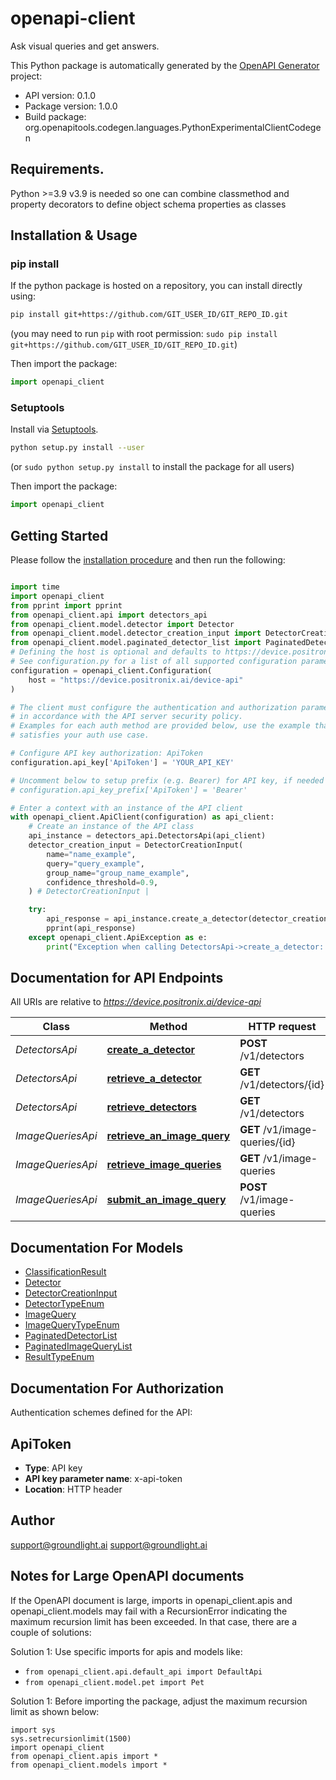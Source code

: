 # openapi-client
Ask visual queries and get answers.

This Python package is automatically generated by the [OpenAPI Generator](https://openapi-generator.tech) project:

- API version: 0.1.0
- Package version: 1.0.0
- Build package: org.openapitools.codegen.languages.PythonExperimentalClientCodegen

## Requirements.

Python &gt;&#x3D;3.9
v3.9 is needed so one can combine classmethod and property decorators to define
object schema properties as classes

## Installation & Usage
### pip install

If the python package is hosted on a repository, you can install directly using:

```sh
pip install git+https://github.com/GIT_USER_ID/GIT_REPO_ID.git
```
(you may need to run `pip` with root permission: `sudo pip install git+https://github.com/GIT_USER_ID/GIT_REPO_ID.git`)

Then import the package:
```python
import openapi_client
```

### Setuptools

Install via [Setuptools](http://pypi.python.org/pypi/setuptools).

```sh
python setup.py install --user
```
(or `sudo python setup.py install` to install the package for all users)

Then import the package:
```python
import openapi_client
```

## Getting Started

Please follow the [installation procedure](#installation--usage) and then run the following:

```python

import time
import openapi_client
from pprint import pprint
from openapi_client.api import detectors_api
from openapi_client.model.detector import Detector
from openapi_client.model.detector_creation_input import DetectorCreationInput
from openapi_client.model.paginated_detector_list import PaginatedDetectorList
# Defining the host is optional and defaults to https://device.positronix.ai/device-api
# See configuration.py for a list of all supported configuration parameters.
configuration = openapi_client.Configuration(
    host = "https://device.positronix.ai/device-api"
)

# The client must configure the authentication and authorization parameters
# in accordance with the API server security policy.
# Examples for each auth method are provided below, use the example that
# satisfies your auth use case.

# Configure API key authorization: ApiToken
configuration.api_key['ApiToken'] = 'YOUR_API_KEY'

# Uncomment below to setup prefix (e.g. Bearer) for API key, if needed
# configuration.api_key_prefix['ApiToken'] = 'Bearer'

# Enter a context with an instance of the API client
with openapi_client.ApiClient(configuration) as api_client:
    # Create an instance of the API class
    api_instance = detectors_api.DetectorsApi(api_client)
    detector_creation_input = DetectorCreationInput(
        name="name_example",
        query="query_example",
        group_name="group_name_example",
        confidence_threshold=0.9,
    ) # DetectorCreationInput | 

    try:
        api_response = api_instance.create_a_detector(detector_creation_input)
        pprint(api_response)
    except openapi_client.ApiException as e:
        print("Exception when calling DetectorsApi->create_a_detector: %s\n" % e)
```

## Documentation for API Endpoints

All URIs are relative to *https://device.positronix.ai/device-api*

Class | Method | HTTP request | Description
------------ | ------------- | ------------- | -------------
*DetectorsApi* | [**create_a_detector**](docs/DetectorsApi.md#create_a_detector) | **POST** /v1/detectors | 
*DetectorsApi* | [**retrieve_a_detector**](docs/DetectorsApi.md#retrieve_a_detector) | **GET** /v1/detectors/{id} | 
*DetectorsApi* | [**retrieve_detectors**](docs/DetectorsApi.md#retrieve_detectors) | **GET** /v1/detectors | 
*ImageQueriesApi* | [**retrieve_an_image_query**](docs/ImageQueriesApi.md#retrieve_an_image_query) | **GET** /v1/image-queries/{id} | 
*ImageQueriesApi* | [**retrieve_image_queries**](docs/ImageQueriesApi.md#retrieve_image_queries) | **GET** /v1/image-queries | 
*ImageQueriesApi* | [**submit_an_image_query**](docs/ImageQueriesApi.md#submit_an_image_query) | **POST** /v1/image-queries | 

## Documentation For Models

 - [ClassificationResult](docs/ClassificationResult.md)
 - [Detector](docs/Detector.md)
 - [DetectorCreationInput](docs/DetectorCreationInput.md)
 - [DetectorTypeEnum](docs/DetectorTypeEnum.md)
 - [ImageQuery](docs/ImageQuery.md)
 - [ImageQueryTypeEnum](docs/ImageQueryTypeEnum.md)
 - [PaginatedDetectorList](docs/PaginatedDetectorList.md)
 - [PaginatedImageQueryList](docs/PaginatedImageQueryList.md)
 - [ResultTypeEnum](docs/ResultTypeEnum.md)

## Documentation For Authorization

 Authentication schemes defined for the API:
## ApiToken

- **Type**: API key
- **API key parameter name**: x-api-token
- **Location**: HTTP header


## Author

support@groundlight.ai
support@groundlight.ai

## Notes for Large OpenAPI documents
If the OpenAPI document is large, imports in openapi_client.apis and openapi_client.models may fail with a
RecursionError indicating the maximum recursion limit has been exceeded. In that case, there are a couple of solutions:

Solution 1:
Use specific imports for apis and models like:
- `from openapi_client.api.default_api import DefaultApi`
- `from openapi_client.model.pet import Pet`

Solution 1:
Before importing the package, adjust the maximum recursion limit as shown below:
```
import sys
sys.setrecursionlimit(1500)
import openapi_client
from openapi_client.apis import *
from openapi_client.models import *
```

